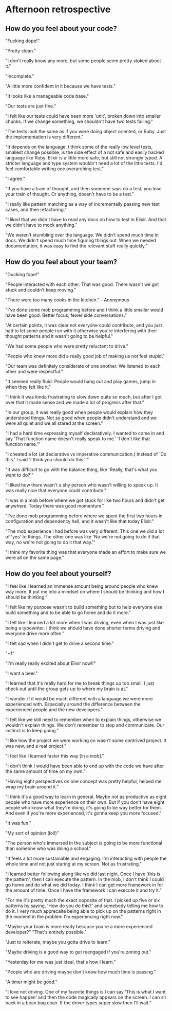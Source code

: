# Afternoon retrospective

## How do you feel about your code?

"Fucking dope!"

"Pretty clean."

"I don't really know any more, but some people seem pretty stoked about it."

"Incomplete."

"A little more confident in it because we have tests."

"It looks like a manageable code base."

"Our tests are just fine."

"I felt like our tests could have been more 'unit', broken down into smaller chunks. If we change something, we shouldn't have two tests failing."

"The tests look the same as if you were doing object oriented, or Ruby. Just the implementation is very different."

"It depends on the language. I think some of the really low level tests, smallest change possible, is the side effect of a not safe and easily hacked language like Ruby. Elixir is a little more safe, but still not strongly typed. A stricter language and type system wouldn't need a lot of the little tests. I'd feel comfortable writing one overarching test."

"I agree."

"If you have a train of thought, and then someone says do a test, you lose your train of thought. Or anything, doesn't have to be a test."

"I really like pattern matching as a way of incrementally passing new test cases, and then refactoring."

"I liked that we didn't have to read any docs on how to test in Elixir. And that we didn't have to mock anything."

"We weren't stumbling over the language. We didn't spend much time in docs. We didn't spend much time figuring things out. When we needed documentation, it was easy to find the relevant stuff really quickly."

## How do you feel about your team?

"Ducking fope!"

"People interacted with each other. That was good. There wasn't we got stuck and couldn't keep moving."

"There were too many cooks in the kitchen." - Anonymous

"I've done some mob programming before and I think a little smaller would have been good. Better focus, fewer side conversations."

"At certain points, it was clear not everyone could contribute, and you just had to let some people run with it otherwise you're interfering with their thought patterns and it wasn't going to be helpful."

"We had some people who were pretty reluctant to drive."

"People who knew more did a really good job of making us not feel stupid."

"Our team was definitely considerate of one another. We listened to each other and were respectful."

"It seemed really fluid. People would hang out and play games, jump in when they felt like it."

"I think it was kinda frustrating to slow down quite so much, but after I got over that it made sense and we made a lot of progress after that."

"In our group, it was really good when people would explain how they understood things. Not so good when people didn't understand and we were all quiet and we all stared at the screen."

"I had a hard time expressing myself declaratively. I wanted to come in and say 'That function name doesn't really speak to me.' 'I don't like that function name.'"

"I cheated a lot (at declarative vs imperative communication.) Instead of 'Do this.' I said 'I think you should do this.''"

"It was difficult to go with the balance thing, like 'Really, that's what you want to do?'"

"I liked how there wasn't a shy person who wasn't willing to speak up. It was really nice that everyone could contribute."

"I was in a mob before where we got stuck for like two hours and didn't get anywhere. Today there was good momentum."

"I've done mob programming before where we spent the first two hours in configuration and dependency hell, and it wasn't like that today Elixir."

"The mob experience I had before was very different. This one we did a lot of 'yes' to things. The other one was like 'No we're not going to do it that way, no we're not going to do it that way.'"

"I think my favorite thing was that everyone made an effort to make sure we were all on the same page."

## How do you feel about yourself?

"I feel like I learned an immense amount being around people who knew way more. It put me into a mindset on where I should be thinking and how I should be thinking."

"I felt like my purpose wasn't to build something but to help everyone else build something and to be able to go home and do it more."

"I felt like I learned a lot more when I was driving, even when I was just like being a typewriter. I think we should have done shorter terms driving and everyone drive more often."

"I felt sad when I didn't get to drive a second time."

"+1"

"I'm really really excited about Elixir now!!"

"I want a beer."

"I learned that it's really hard for me to break things up too small. I just check out until the group gets up to where my brain is at."

"I wonder if it would be much different with a language we were more experienced with. Especially around the difference between the experienced people and the new developers."

"I felt like we still need to remember when to explain things, otherwise we wouldn't explain things. We don't remember to stop and communicate. Our instinct is to keep going."

"I like how the project we were working on wasn't some contrived project. It was new, and a real project."

"I feel like I learned faster this way [in a mob]."

"I don't think I would have been able to end up with the code we have after the same amount of time on my own."

"Having eight perspectives on one concept was pretty helpful, helped me wrap my brain around it."

"I think it's a good way to learn in general. Maybe not as productive as eight people who have more experience on their own. But if you don't have eight people who know what they're doing, it's going to be way better for them. And even if you're more experienced, it's gonna keep you more focused."

"It was fun."

"My sort of opinion (lol!)"

"The person who's immersed in the subject is going to be more functional than someone who was doing a school."

"It feels a lot more sustainable and engaging. I'm interacting with people the whole time and not just staring at my screen. Not as frustrating."

"I learned better following along like we did last night. Once I have 'this is the pattern', then I can execute the pattern. In the mob, I don't think I could go home and do what we did today. I think I can get more framework in for the amount of time. Once I have the framework I can execute it and try it."

"For me it's pretty much the exact opposite of that. I picked up five or six patterns by saying, 'How do you do this?' and somebody telling me how to do it. I very much apprecaite being able to pick up on the patterns right in the moment in the problem I'm experiencing right now."

"Maybe your brain is more ready because you're a more experienced developer?" "That's entirely possible."

"Just to reiterate, maybe you gotta drive to learn."

"Maybe driving is a good way to get reengaged if you're zoning out."

"Yesterday for me was just ideal, that's how I learn."

"People who are driving maybe don't know how much time is passing."

"A timer might be good."

"I love not driving. One of my favorite things is I can say 'This is what I want to see happen' and then the code magically appears on the screen. I can sit back in a bean bag chair. If the driver types super slow then I'll wait."
